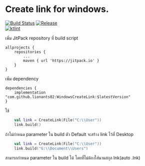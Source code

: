 # Create link for windows.

[![Build Status](https://travis-ci.org/lionants02/WindowsCreateLink.svg?branch=master)](https://travis-ci.org/lionants02/WindowsCreateLink.ini) [![Release](https://jitpack.io/v/lionants02/WindowsCreateLink.svg)](https://jitpack.io/#lionants02/WindowsCreateLink)  
[![ktlint](https://img.shields.io/badge/code%20style-%E2%9D%A4-FF4081.svg)](https://ktlint.github.io/)

เพิ่ม JitPack repository ที่ build script
```
allprojects {
    repositories {
        ...
        maven { url 'https://jitpack.io' }
    }
}
```

เพิ่ม dependency
```
dependencies {
    implementation "com.github.lionants02:WindowsCreateLink:$latestVersion"
}
```

ใช้
```kotlin
    val link = CreateLink(File("C:\\User"))
    link.build()
```
ถ้าไม่กำหนด parameter ใน build ตัว Default จะสร้าง link ไว้ที่ Desktop  
  
  
```kotlin
    val link = CreateLink(File("C:\\User"))
    link.build("G:\\Document\\Users")
```
สามารถกำหนด parameter ใน build ได้ โดยที่ไม่ต้องใส่นามสกุล lnk(auto .lnk)
